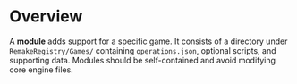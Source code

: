 # Overview

A **module** adds support for a specific game. It consists of a directory under `RemakeRegistry/Games/` containing `operations.json`, optional scripts, and supporting data. Modules should be self-contained and avoid modifying core engine files.
